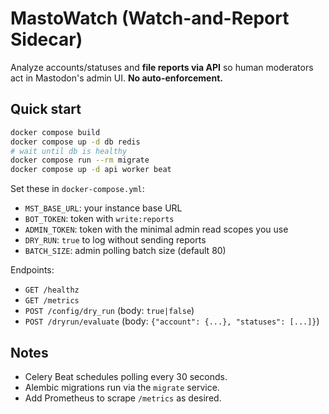 # MastoWatch (Watch-and-Report Sidecar)

Analyze accounts/statuses and **file reports via API** so human moderators act in Mastodon's admin UI. **No auto-enforcement.**

## Quick start

```bash
docker compose build
docker compose up -d db redis
# wait until db is healthy
docker compose run --rm migrate
docker compose up -d api worker beat
````

Set these in `docker-compose.yml`:

* `MST_BASE_URL`: your instance base URL
* `BOT_TOKEN`: token with `write:reports`
* `ADMIN_TOKEN`: token with the minimal admin read scopes you use
* `DRY_RUN`: `true` to log without sending reports
* `BATCH_SIZE`: admin polling batch size (default 80)

Endpoints:

* `GET /healthz`
* `GET /metrics`
* `POST /config/dry_run`  (body: `true|false`)
* `POST /dryrun/evaluate` (body: `{"account": {...}, "statuses": [...]}`)

## Notes

* Celery Beat schedules polling every 30 seconds.
* Alembic migrations run via the `migrate` service.
* Add Prometheus to scrape `/metrics` as desired.

```
